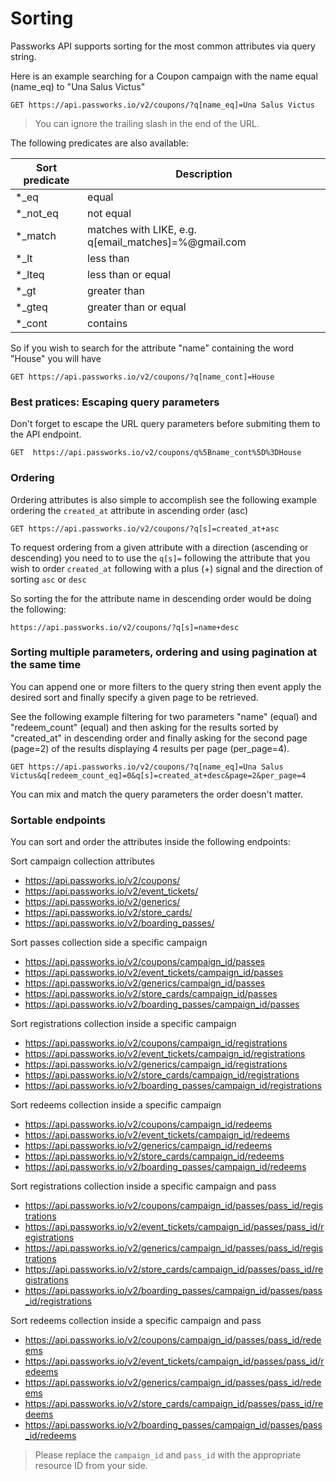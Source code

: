 # Sorting

Passworks API supports sorting for the most common attributes via query string.

Here is an example searching for a Coupon campaign with the name equal (name_eq) to "Una Salus Victus"

```
GET https://api.passworks.io/v2/coupons/?q[name_eq]=Una Salus Victus
```

> You can ignore the trailing slash in the end of the URL.

The following predicates are also available:

| Sort predicate | Description |
|-------|-------|
| *_eq | equal |
| *\_not\_eq | not equal |
| *\_match | matches with LIKE, e.g. q[email_matches]=%@gmail.com |
| *\_lt | less than |
| *\_lteq | less than or equal |
| *\_gt | greater than |
| *\_gteq | greater than or equal |
| *\_cont | contains |

So if you wish to search for the attribute "name" containing the word "House" you will have

```
GET https://api.passworks.io/v2/coupons/?q[name_cont]=House
```

### Best pratices: Escaping query parameters

Don't forget to escape the URL query parameters before submiting them to the API endpoint.

```
GET  https://api.passworks.io/v2/coupons/q%5Bname_cont%5D%3DHouse
```

### Ordering

Ordering attributes is also simple to accomplish see the following example ordering the `created_at` attribute in ascending order (asc)

```
GET https://api.passworks.io/v2/coupons/?q[s]=created_at+asc
```

To request ordering from a given attribute with a direction (ascending or descending) you need to to use the `q[s]=` following the attribute that you wish to order `created_at` following with a plus (+) signal and the direction of sorting `asc` or `desc`

So sorting the for the attribute name in descending order would be doing the following:


```
https://api.passworks.io/v2/coupons/?q[s]=name+desc
```

### Sorting multiple parameters, ordering and using pagination at the same time

You can append one or more filters to the query string then event apply the desired sort and finally specify a given page to be retrieved.

See the following example filtering for two parameters "name" (equal) and "redeem_count" (equal) and then asking for the results sorted by "created_at" in descending order and finally asking for the second page (page=2) of the results displaying 4 results per page (per_page=4).

```
GET https://api.passworks.io/v2/coupons/?q[name_eq]=Una Salus Victus&q[redeem_count_eq]=0&q[s]=created_at+desc&page=2&per_page=4
```

You can mix and match the query parameters the order doesn't matter.


### Sortable endpoints

You can sort and order the attributes inside the following endpoints:

Sort campaign collection attributes

- https://api.passworks.io/v2/coupons/
- https://api.passworks.io/v2/event_tickets/
- https://api.passworks.io/v2/generics/
- https://api.passworks.io/v2/store_cards/
- https://api.passworks.io/v2/boarding_passes/

Sort passes collection side a specific campaign

- https://api.passworks.io/v2/coupons/campaign_id/passes
- https://api.passworks.io/v2/event_tickets/campaign_id/passes
- https://api.passworks.io/v2/generics/campaign_id/passes
- https://api.passworks.io/v2/store_cards/campaign_id/passes
- https://api.passworks.io/v2/boarding_passes/campaign_id/passes

Sort registrations collection inside a specific campaign

- https://api.passworks.io/v2/coupons/campaign_id/registrations
- https://api.passworks.io/v2/event_tickets/campaign_id/registrations
- https://api.passworks.io/v2/generics/campaign_id/registrations
- https://api.passworks.io/v2/store_cards/campaign_id/registrations
- https://api.passworks.io/v2/boarding_passes/campaign_id/registrations

Sort redeems collection inside a specific campaign

- https://api.passworks.io/v2/coupons/campaign_id/redeems
- https://api.passworks.io/v2/event_tickets/campaign_id/redeems
- https://api.passworks.io/v2/generics/campaign_id/redeems
- https://api.passworks.io/v2/store_cards/campaign_id/redeems
- https://api.passworks.io/v2/boarding_passes/campaign_id/redeems

Sort registrations collection inside a specific campaign and pass

- https://api.passworks.io/v2/coupons/campaign_id/passes/pass_id/registrations
- https://api.passworks.io/v2/event_tickets/campaign_id/passes/pass_id/registrations
- https://api.passworks.io/v2/generics/campaign_id/passes/pass_id/registrations
- https://api.passworks.io/v2/store_cards/campaign_id/passes/pass_id/registrations
- https://api.passworks.io/v2/boarding_passes/campaign_id/passes/pass_id/registrations

Sort redeems collection inside a specific campaign and pass

- https://api.passworks.io/v2/coupons/campaign_id/passes/pass_id/redeems
- https://api.passworks.io/v2/event_tickets/campaign_id/passes/pass_id/redeems
- https://api.passworks.io/v2/generics/campaign_id/passes/pass_id/redeems
- https://api.passworks.io/v2/store_cards/campaign_id/passes/pass_id/redeems
- https://api.passworks.io/v2/boarding_passes/campaign_id/passes/pass_id/redeems

> Please replace the `campaign_id` and `pass_id` with the appropriate resource ID from your side.
